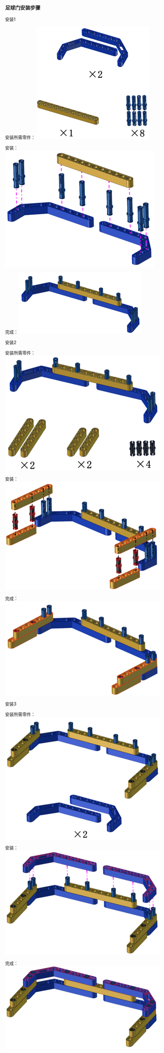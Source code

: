 ### 足球门安装步骤

 安装1

 安装所需零件：
![Img](/media/img-20230404165453.png)

 安装：
![Img](/media/img-20230404165512.png)

 完成：
![Img](/media/img-20230404165529.png)

 安装2

 安装所需零件：
![Img](/media/img-20230404165601.png)

 安装：
![Img](/media/img-20230404165610.png)

 完成：
![Img](/media/img-20230404165619.png)

 安装3

 安装所需零件：
![Img](/media/img-20230404165636.png)

 安装：
![Img](/media/img-20230404165647.png)

 完成：
![Img](/media/img-20230404165658.png)







